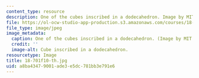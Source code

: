 ```yaml
---
content_type: resource
description: One of the cubes inscribed in a dodecahedron. Image by MIT OpenCourseWare.
file: https://ol-ocw-studio-app-production.s3.amazonaws.com/courses/18-701-algebra-i-fall-2010/a8ba43479001ade3e5dc781bb3e791e6_18-701f10-th.jpg
file_type: image/jpeg
image_metadata:
  caption: One of the cubes inscribed in a dodecahedron. (Image by MIT OpenCourseWare.)
  credit: ''
  image-alt: Cube inscribed in a dodecahedron.
resourcetype: Image
title: 18-701f10-th.jpg
uid: a8ba4347-9001-ade3-e5dc-781bb3e791e6
---
```

